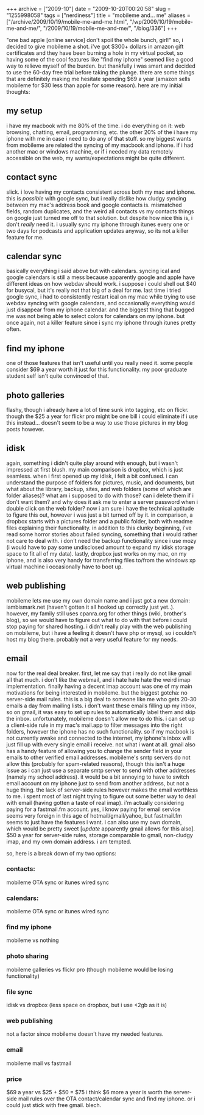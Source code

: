 +++
archive = ["2009-10"]
date = "2009-10-20T00:20:58"
slug = "1255998058"
tags = ["nerdiness"]
title = "mobileme and... me"
aliases = ["/archive/2009/10/19/mobile-me-and-me.html", "/wp/2009/10/19/mobile-me-and-me/", "/2009/10/19/mobile-me-and-me/", "/blog/336"]
+++

"one bad apple [online service] don't spoil the whole bunch, girl!" so,
i decided to give mobileme a shot. i've got $300+ dollars in amazon gift
certificates and they have been burning a hole in my virtual pocket, so
having some of the cool features like "find my iphone" seemed like a good
way to relieve myself of the burden. but thankfully i was smart and
decided to use the 60-day free trial before taking the plunge. there are
some things that are definitely making me hesitate spending $69 a year
(amazon sells mobileme for $30 less than apple for some reason). here are
my initial thoughts: 

## my setup

i have my macbook with me 80% of the time. i do everything on it: web
browsing, chatting, email, programming, etc. the other 20% of the i have
my iphone with me in case i need to do any of that stuff. so my biggest
wants from mobileme are related the syncing of my macbook and iphone. if
i had another mac or windows machine, or if i needed my data remotely
accessible on the web, my wants/expectations might be quite different. 

## contact sync

slick. i love having my contacts consistent across both my mac and iphone.
this is *possible* with google sync, but i really dislike how cludgy
syncing between my mac's address book and google contacts is. mismatched
fields, random duplicates, and the weird all contacts vs my contacts
things on google just turned me off to that solution. but despite how nice
this is, i don't _really_ need it. i usually sync my iphone through itunes
every one or two days for podcasts and application updates anyway, so its
not a killer feature for me. 

## calendar sync

basically everything i said above but with calendars. syncing ical and
google calendars is still a mess because apparently google and apple have
different ideas on how webdav should work. i suppose i could shell out $40
for busycal, but it's really not that big of a deal for me. last time
i tried google sync, i had to consistently restart ical on my mac while
trying to use webdav syncing with google calendars, and occasionally
everything would just disappear from my iphone calendar. and the biggest
thing that bugged me was not being able to select colors for calendars on
my iphone. but once again, not a killer feature since i sync my iphone
through itunes pretty often. 

## find my iphone

one of those features that isn't useful until you really need it. some
people consider $69 a year worth it just for this functionality. my poor
graduate student self isn't quite convinced of that. 

## photo galleries

flashy, though i already have a lot of time sunk into tagging, etc on
flickr. though the $25 a year for flickr pro might be one bill i could
eliminate if i use this instead... doesn't seem to be a way to use those
pictures in my blog posts however. 

## idisk

again, something i didn't quite play around with enough, but i wasn't
impressed at first blush. my main comparison is dropbox, which is just
seamless. when i first opened up my idisk, i felt a bit confused. i can
understand the purpose of folders for pictures, music, and documents, but
what about the library, backup, sites, and web folders (some of which are
folder aliases)? what am i supposed to do with those? can i delete them if
i don't want them? and why does it ask me to enter a server password when
i double click on the web folder? now i am sure i have the technical
aptitude to figure this out, however i was just a bit turned off by it. in
comparison, a dropbox starts with a pictures folder and a public folder,
both with readme files explaining their functionality. in addition to this
clunky beginning, i've read some horror stories about failed syncing,
something that i would rather not care to deal with. i don't need the
backup functionality since i use mozy (i would have to pay some
undisclosed amount to expand my idisk storage space to fit all of my
data). lastly, dropbox just works on my mac, on my iphone, and is also
very handy for transferring files to/from the windows xp virtual machine
i occasionally have to boot up. 

## web publishing

mobileme lets me use my own domain name and i just got a new domain:
iambismark.net (haven't gotten it all hooked up correctly just yet..).
however, my family still uses cpanra.org for other things (wiki, brother's
blog), so we would have to figure out what to do with that before i could
stop paying for shared hosting. i didn't really play with the web
publishing on mobileme, but i have a feeling it doesn't have php or mysql,
so i couldn't host my blog there. probably not a very useful feature for
my needs. 

## email

now for the real deal breaker. first, let me say that i really do not like
gmail all that much. i don't like the webmail, and i hate hate hate the
weird imap implementation. finally having a decent imap account was one of
my main motivations for being interested in mobileme. but the biggest
gotcha: no server-side mail rules. this is a big deal to someone like me
who gets 20-30 emails a day from mailing lists. i don't want these emails
filling up my inbox, so on gmail, it was easy to set up rules to
automatically label them and skip the inbox. unfortunately, mobileme
doesn't allow me to do this. i can set up a client-side rule in my mac's
mail.app to filter messages into the right folders, however the iphone has
no such functionality. so if my macbook is not currently awake and
connected to the internet, my iphone's inbox will just fill up with every
single email i receive. not what i want at all. gmail also has a handy
feature of allowing you to change the sender field in your emails to other
verified email addresses. mobileme's smtp servers do not allow this
(probably for spam-related reasons), though this isn't a huge issue as
i can just use a separate smtp server to send with other addresses (namely
my school address). it would be a bit annoying to have to switch email
account on my iphone just to send from another address, but not a huge
thing. the lack of server-side rules however makes the email worthless to
me. i spent most of last night trying to figure out some better way to
deal with email (having gotten a taste of real imap). i'm actually
considering paying for a fastmail.fm account. yes, i know paying for email
service seems very foreign in this age of hotmail/gmail/yahoo, but
fastmail.fm seems to just have the features i want. i can also use my own
domain, which would be pretty sweet [*update* apparently gmail allows for
this also]. $50 a year for server-side rules, storage comparable to gmail,
non-cludgy imap, and my own domain address. i am tempted.

so, here is a break down of my two options: 

### contacts:

mobileme OTA sync or itunes wired sync 

### calendars:

mobileme OTA sync or itunes wired sync 

### find my iphone

mobileme vs nothing 

### photo sharing

mobileme galleries vs flickr pro (though mobileme would be losing functionality) 

### file sync

idisk vs dropbox (less space on dropbox, but i use <2gb as it is) 

### web publishing

not a factor since mobileme doesn't have my needed features. 

### email

mobileme mail vs fastmail 

### price

$69 a year vs $25 + $50 = $75 i think $6 more a year is worth the
server-side mail rules over the OTA contact/calendar sync and find my
iphone. or i could just stick with free gmail. blech.

